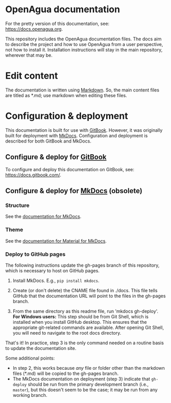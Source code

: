 # OpenAgua documentation

For the pretty version of this documentation, see: https://docs.openagua.org.

This repository includes the OpenAgua documentation files. The docs aim to describe the project and how to use OpenAgua from a user perspective, not how to install it. Installation instructions will stay in the main repository, wherever that may be.

# Edit content

The documentation is written using [Markdown](https://help.github.com/articles/basic-writing-and-formatting-syntax/). So, the main content files are titled as *.md; use markdown when editing these files.

# Configuration & deployment

This documentation is built for use with [GitBook](https://www.gitbook.com). However, it was originally built for deployment with [MkDocs](https://www.mkdocs.org/). Configuration and deployment is described for both GitBook and MkDocs.

## Configure & deploy for [GitBook](https://docs.gitbook.com/)

To configure and deploy this documentation on GitBook, see: https://docs.gitbook.com/.

## Configure & deploy for [MkDocs](https://www.mkdocs.org/) (obsolete)

### Structure

See the [documentation for MkDocs](https://www.mkdocs.org/).

### Theme

See the [documentation for Material for MkDocs](https://squidfunk.github.io/mkdocs-material/). 

### Deploy to GitHub pages

The following instructions update the gh-pages branch of this repository, which is necessary to host on GitHub pages.

1. Install MkDocs. E.g., `pip install mkdocs`.

2. Create (or don't delete) the CNAME file found in ./docs. This file tells GitHub that the documentation URL will point to the files in the gh-pages branch.

3. From the same directory as this readme file, run 'mkdocs gh-deploy'. **For Windows users:** This step should be from Git Shell, which is installed when you install GitHub desktop. This ensures that the appropriate git-related commands are available. After opening Git Shell, you will need to navigate to the root docs directory.

That's it! In practice, step 3 is the only command needed on a routine basis to update the documentation site.

Some additional points:
- In step 2, this works because *any* file or folder other than the markdown files (*.md) will be copied to the gh-pages branch.
- The MkDocs documentation on deployment (step 3) indicate that `gh-deploy` should be run from the primary development branch (i.e., `master`), but this doesn't seem to be the case; it may be run from any working branch.
